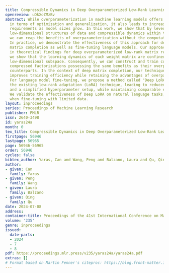 ```yaml
---
title: Compressible Dynamics in Deep Overparameterized Low-Rank Learning & Adaptation
openreview: uDkXoZMzBv
abstract: While overparameterization in machine learning models offers great benefits
  in terms of optimization and generalization, it also leads to increased computational
  requirements as model sizes grow. In this work, we show that by leveraging the inherent
  low-dimensional structures of data and compressible dynamics within the model parameters,
  we can reap the benefits of overparameterization without the computational burdens.
  In practice, we demonstrate the effectiveness of this approach for deep low-rank
  matrix completion as well as fine-tuning language models. Our approach is grounded
  in theoretical findings for deep overparameterized low-rank matrix recovery, where
  we show that the learning dynamics of each weight matrix are confined to an invariant
  low-dimensional subspace. Consequently, we can construct and train compact, highly
  compressed factorizations possessing the same benefits as their overparameterized
  counterparts. In the context of deep matrix completion, our technique substantially
  improves training efficiency while retaining the advantages of overparameterization.
  For language model fine-tuning, we propose a method called "Deep LoRA", which improves
  the existing low-rank adaptation (LoRA) technique, leading to reduced overfitting
  and a simplified hyperparameter setup, while maintaining comparable efficiency.
  We validate the effectiveness of Deep LoRA on natural language tasks, particularly
  when fine-tuning with limited data.
layout: inproceedings
series: Proceedings of Machine Learning Research
publisher: PMLR
issn: 2640-3498
id: yaras24a
month: 0
tex_title: Compressible Dynamics in Deep Overparameterized Low-Rank Learning & Adaptation
firstpage: 56946
lastpage: 56965
page: 56946-56965
order: 56946
cycles: false
bibtex_author: Yaras, Can and Wang, Peng and Balzano, Laura and Qu, Qing
author:
- given: Can
  family: Yaras
- given: Peng
  family: Wang
- given: Laura
  family: Balzano
- given: Qing
  family: Qu
date: 2024-07-08
address:
container-title: Proceedings of the 41st International Conference on Machine Learning
volume: '235'
genre: inproceedings
issued:
  date-parts:
  - 2024
  - 7
  - 8
pdf: https://proceedings.mlr.press/v235/yaras24a/yaras24a.pdf
extras: []
# Format based on Martin Fenner's citeproc: https://blog.front-matter.io/posts/citeproc-yaml-for-bibliographies/
---
```


